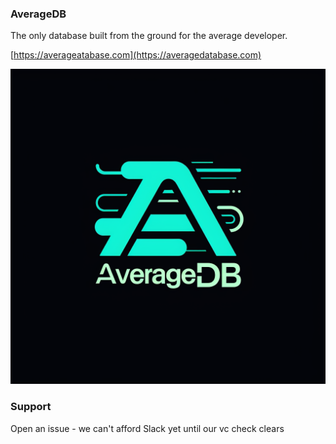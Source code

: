 ### AverageDB

The only database built from the ground for the average developer.

[https://averageatabase.com](https://averagedatabase.com)

![logo](./services/web/public/logo.png)

### Support

Open an issue - we can't afford Slack yet until our vc check clears
